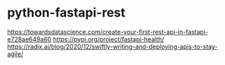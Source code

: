 # python-fastapi-rest
https://towardsdatascience.com/create-your-first-rest-api-in-fastapi-e728ae649a60
https://pypi.org/project/fastapi-health/
https://radix.ai/blog/2020/12/swiftly-writing-and-deploying-apis-to-stay-agile/